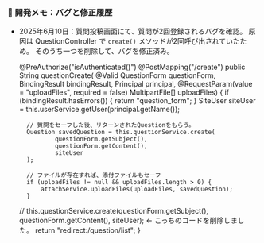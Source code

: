 ### 🚨 開発メモ：バグと修正履歴

- 2025年6月10日：質問投稿画面にて、質問が2回登録されるバグを確認。
  原因は QuestionController で `create()` メソッドが2回呼び出されていたため。
  そのうち一つを削除して、バグを修正済み。
 
  
	@PreAuthorize("isAuthenticated()")
	@PostMapping("/create")
	public String questionCreate(
			@Valid QuestionForm questionForm, BindingResult bindingResult, Principal principal,
			@RequestParam(value = "uploadFiles", required = false) MultipartFile[] uploadFiles) {
		if (bindingResult.hasErrors()) {
			return "question_form";
		}
		SiteUser siteUser = this.userService.getUser(principal.getName());
		
		// 質問をセーフした後、リターンされたQuestionをもらう。
	    Question savedQuestion = this.questionService.create(
	            questionForm.getSubject(),
	            questionForm.getContent(),
	            siteUser
	    );
		
	    // ファイルが存在すれば、添付ファイルもセーフ
	    if (uploadFiles != null && uploadFiles.length > 0) {
	        attachService.uploadFiles(uploadFiles, savedQuestion);
	    }
	    
	//	this.questionService.create(questionForm.getSubject(), questionForm.getContent(), siteUser); <- こっちのコードを削除しました。
		return "redirect:/question/list";
	}